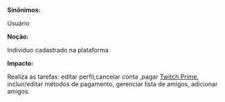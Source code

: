 **Sinônimos:**

Usuário

**Noção:**

Indivíduo cadastrado na plataforma

**Impacto:**

Realiza as tarefas: editar perfil,cancelar conta ,pagar [Twitch Prime](Twitch-Prime), incluir/editar métodos de pagamento, gerenciar lista de amigos, adicionar amigos.